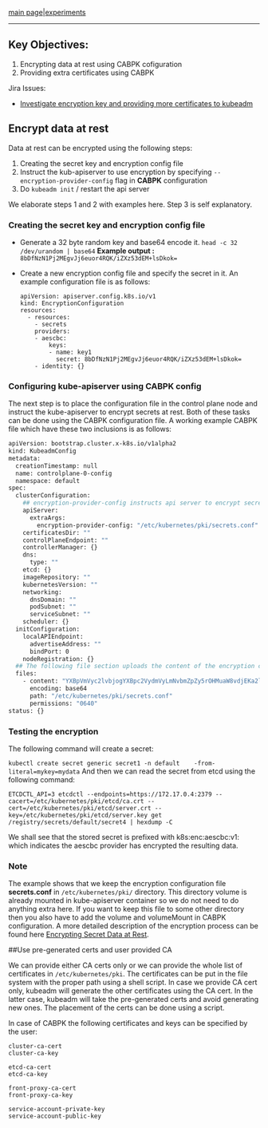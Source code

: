 [main page](README.md)|[experiments](experiments/AIR-142_.md)

---
## Key Objectives:
 1. Encrypting data at rest using CABPK cofiguration
 2. Providing extra certificates using CABPK

Jira Issues: 
- [Investigate encryption key and providing more certificates to kubeadm](https://airship.atlassian.net/browse/AIR-142)

## Encrypt data at rest 
Data at rest can be encrypted using the following steps:
1. Creating the secret key and encryption config file
2. Instruct the kub-apiserver to use encryption by specifying ```--encryption-provider-config``` flag in **CABPK** configuration
3. Do ```kubeadm init``` / restart the api server

We elaborate steps 1 and 2 with examples here. Step 3 is self explanatory. 
### Creating the secret key and encryption config file
* Generate a 32 byte random key and base64 encode it. 
 ```head -c 32 /dev/urandom | base64```
 **Example output :** ```8bDfNzN1Pj2MEgvJj6euor4RQK/iZXz53dEM+lsDkok=```
* Create a new encryption config file and specify the secret in it. An example configuration file is as follows: 

    ```
    apiVersion: apiserver.config.k8s.io/v1
    kind: EncryptionConfiguration
    resources:
      - resources:
        - secrets
        providers:
        - aescbc:
            keys:
            - name: key1
              secret: 8bDfNzN1Pj2MEgvJj6euor4RQK/iZXz53dEM+lsDkok=
        - identity: {}
    ```
### Configuring kube-apiserver using CABPK config
The next step is to place the configuration file in the control plane node and instruct the kube-apiserver to encrypt secrets at rest. Both of these tasks can be done using the CABPK configuration file. A working example CABPK file which have these two inclusions is as follows: 

``` bash
apiVersion: bootstrap.cluster.x-k8s.io/v1alpha2
kind: KubeadmConfig
metadata:
  creationTimestamp: null
  name: controlplane-0-config
  namespace: default
spec:
  clusterConfiguration:
    ## encryption-provider-config instructs api server to encrypt secret using the given config file
    apiServer:
      extraArgs:
        encryption-provider-config: "/etc/kubernetes/pki/secrets.conf"
    certificatesDir: ""
    controlPlaneEndpoint: ""
    controllerManager: {}
    dns:
      type: ""
    etcd: {}
    imageRepository: ""
    kubernetesVersion: ""
    networking:
      dnsDomain: ""
      podSubnet: ""
      serviceSubnet: ""
    scheduler: {}
  initConfiguration:
    localAPIEndpoint:
      advertiseAddress: ""
      bindPort: 0
    nodeRegistration: {}
  ## The following file section uploads the content of the encryption config file inside the control plane in desired location
  files:
    - content: "YXBpVmVyc2lvbjogYXBpc2VydmVyLmNvbmZpZy5rOHMuaW8vdjEKa2luZDogRW5jcnlwdGlvbkNvbmZpZ3VyYXRpb24KcmVzb3VyY2VzOgogIC0gcmVzb3VyY2VzOgogICAgLSBzZWNyZXRzCiAgICBwcm92aWRlcnM6CiAgICAtIGFlc2NiYzoKICAgICAgICBrZXlzOgogICAgICAgIC0gbmFtZToga2V5MQogICAgICAgICAgc2VjcmV0OiA4YkRmTnpOMVBqMk1FZ3ZKajZldW9yNFJRSy9pWlh6NTNkRU0rbHNEa29rPQogICAgLSBpZGVudGl0eToge30gICAgICAgICAgICAgICAgICAgICAgICAK"
      encoding: base64
      path: "/etc/kubernetes/pki/secrets.conf"
      permissions: "0640"
status: {}

```
### Testing the encryption
The following command will create a secret: 

```kubectl create secret generic secret1 -n default    -from-literal=mykey=mydata```
And then we can read the secret from etcd using the following command:

```ETCDCTL_API=3 etcdctl --endpoints=https://172.17.0.4:2379 --cacert=/etc/kubernetes/pki/etcd/ca.crt --cert=/etc/kubernetes/pki/etcd/server.crt --key=/etc/kubernetes/pki/etcd/server.key get /registry/secrets/default/secret4 | hexdump -C ```

We shall see that the stored secret is prefixed with k8s:enc:aescbc:v1: which indicates the aescbc provider has encrypted the resulting data.

### Note
The example shows that we keep the encryption configuration file **secrets.conf** in ```/etc/kubernetes/pki/``` directory. This directory volume is already mounted in kube-apiserver container so we do not need to do anything extra here. If you want to keep this file to some other directory then you also have to add the volume  and volumeMount in CABPK configuration. A more detailed description of the encryption process can be found here [Encrypting Secret Data at Rest](https://kubernetes.io/docs/tasks/administer-cluster/encrypt-data/).

##Use pre-generated certs and user provided CA

We can provide either CA certs only or we can provide the whole list of certificates in ```/etc/kubernetes/pki```. The certificates can be put in the file system with the proper path using a shell script.  In case we provide CA cert only, kubeadm will generate the other certificates using the CA cert. In the latter case, kubeadm will take the pre-generated certs and avoid generating new ones. The placement of the certs can be done using a script.

In case of CABPK the following certificates and keys can be specified by the user:
```
cluster-ca-cert
cluster-ca-key
    
etcd-ca-cert  
etcd-ca-key
    
front-proxy-ca-cert
front-proxy-ca-key

service-account-private-key
service-account-public-key
```
